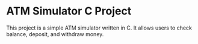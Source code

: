 # ATM Simulator C Project

This project is a simple ATM simulator written in C. It allows users to check balance, deposit, and withdraw money.